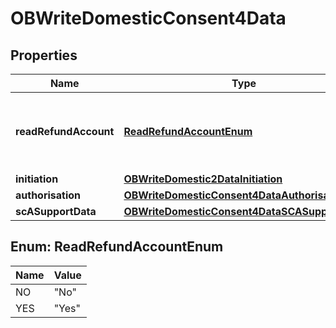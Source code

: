 # OBWriteDomesticConsent4Data

## Properties
Name | Type | Description | Notes
------------ | ------------- | ------------- | -------------
**readRefundAccount** | [**ReadRefundAccountEnum**](#ReadRefundAccountEnum) | Specifies to share the refund account details with PISP |  [optional]
**initiation** | [**OBWriteDomestic2DataInitiation**](OBWriteDomestic2DataInitiation.md) |  | 
**authorisation** | [**OBWriteDomesticConsent4DataAuthorisation**](OBWriteDomesticConsent4DataAuthorisation.md) |  |  [optional]
**scASupportData** | [**OBWriteDomesticConsent4DataSCASupportData**](OBWriteDomesticConsent4DataSCASupportData.md) |  |  [optional]

<a name="ReadRefundAccountEnum"></a>
## Enum: ReadRefundAccountEnum
Name | Value
---- | -----
NO | &quot;No&quot;
YES | &quot;Yes&quot;
